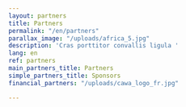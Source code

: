 ```yaml
---
layout: partners
title: Partners
permalink: "/en/partners"
parallax_image: "/uploads/africa_5.jpg"
description: 'Cras porttitor convallis ligula '
lang: en
ref: partners
main_partners_title: Partners
simple_partners_title: Sponsors
financial_partners: "/uploads/cawa_logo_fr.jpg"

---
```

